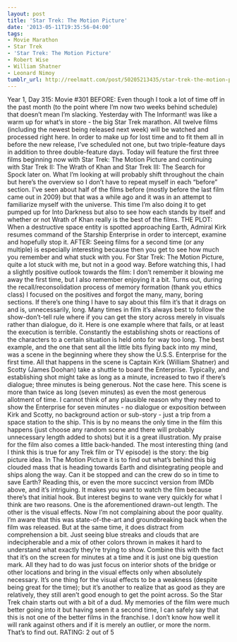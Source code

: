 ```yaml
---
layout: post
title: 'Star Trek: The Motion Picture'
date: '2013-05-11T19:35:56-04:00'
tags:
- Movie Marathon
- Star Trek
- 'Star Trek: The Motion Picture'
- Robert Wise
- William Shatner
- Leonard Nimoy
tumblr_url: http://reelmatt.com/post/50205213435/star-trek-the-motion-picture
---
```



Year 1, Day 315: Movie #301
BEFORE: Even though I took a lot of time off in the past month (to the point where I’m now two weeks behind schedule) that doesn’t mean I’m slacking. Yesterday with The Informant! was like a warm up for what’s in store - the big Star Trek marathon. All twelve films (including the newest being released next week) will be watched and processed right here. In order to make up for lost time and to fit them all in before the new release, I’ve scheduled not one, but two triple-feature days in addition to three double-feature days.
Today will feature the first three films beginning now with Star Trek: The Motion Picture and continuing with Star Trek II: The Wrath of Khan and Star Trek III: The Search for Spock later on. What I’m looking at will probably shift throughout the chain but here’s the overview so I don’t have to repeat myself in each “before” section. I’ve seen about half of the films before (mostly before the last film came out in 2009) but that was a while ago and it was in an attempt to familiarize myself with the universe. This time I’m also doing it to get pumped up for Into Darkness but also to see how each stands by itself and whether or not Wrath of Khan really is the best of the films.
THE PLOT: When a destructive space entity is spotted approaching Earth, Admiral Kirk resumes command of the Starship Enterprise in order to intercept, examine and hopefully stop it.
AFTER: Seeing films for a second time (or any multiple) is especially interesting because then you get to see how much you remember and what stuck with you. For Star Trek: The Motion Picture, quite a lot stuck with me, but not in a good way. Before watching this, I had a slightly positive outlook towards the film: I don’t remember it blowing me away the first time, but I also remember enjoying it a bit. Turns out, during the recall/reconsolidation process of memory formation (thank you ethics class) I focused on the positives and forgot the many, many, boring sections.
If there’s one thing I have to say about this film it’s that it drags on and is, unnecessarily, long. Many times in film it’s always best to follow the show-don’t-tell rule where if you can get the story across merely in visuals rather than dialogue, do it. Here is one example where that fails, or at least the execution is terrible. Constantly the establishing shots or reactions of the characters to a certain situation is held onto for way too long. The best example, and the one that sent all the little bits flying back into my mind, was a scene in the beginning where they show the U.S.S. Enterprise for the first time. All that happens in the scene is Captain Kirk (William Shatner) and Scotty (James Doohan) take a shuttle to board the Enterprise. Typically, and establishing shot might take as long as a minute, increased to two if there’s dialogue; three minutes is being generous. Not the case here. This scene is more than twice as long (seven minutes) as even the most generous allotment of time. I cannot think of any plausible reason why they need to show the Enterprise for seven minutes - no dialogue or exposition between Kirk and Scotty, no background action or sub-story - just a trip from a space station to the ship. This is by no means the only time in the film this happens (just choose any random scene and there will probably unnecessary length added to shots) but it is a great illustration.
My praise for the film also comes a little back-handed. The most interesting thing (and I think this is true for any Trek film or TV episode) is the story: the big picture idea. In The Motion Picture it is to find out what’s behind this big clouded mass that is heading towards Earth and disintegrating people and ships along the way. Can it be stopped and can the crew do so in time to save Earth? Reading this, or even the more succinct version from IMDb above, and it’s intriguing. It makes you want to watch the film because there’s that initial hook. But interest begins to wane very quickly for what I think are two reasons. One is the aforementioned drawn-out length. The other is the visual effects. Now I’m not complaining about the poor quality. I’m aware that this was state-of-the-art and groundbreaking back when the film was released. But at the same time, it does distract from comprehension a bit. Just seeing blue streaks and clouds that are indecipherable and a mix of other colors thrown in makes it hard to understand what exactly they’re trying to show. Combine this with the fact that it’s on the screen for minutes at a time and it is just one big question mark. All they had to do was just focus on interior shots of the bridge or other locations and bring in the visual effects only when absolutely necessary. It’s one thing for the visual effects to be a weakness (despite being great for the time); but it’s another to realize that as good as they are relatively, they still aren’t good enough to get the point across.
So the Star Trek chain starts out with a bit of a dud. My memories of the film were much better going into it but having seen it a second time, I can safely say that this is not one of the better films in the franchise. I don’t know how well it will rank against others and if it is merely an outlier, or more the norm. That’s to find out.
RATING: 2 out of 5
